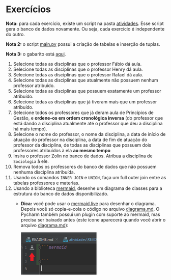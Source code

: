 # Exercícios

**Nota:** para cada exercício, existe um script na pasta [atividades](.). Esse script gera o banco de dados 
novamente. Ou seja, cada exercício é independente do outro.

**Nota 2:** o script [main.py](main.py) possui a criação de tabelas e inserção de tuplas. 

**Nota 3:** o gabarito está [aqui](gabarito.md).

1. Selecione todas as disciplinas que o professor Fábio dá aula.
2. Selecione todas as disciplinas que o professor Henry dá aula.
3. Selecione todas as disciplinas que o professor Rafael dá aula.
4. Selecione todas as disciplinas que atualmente não possuem nenhum professor atribuído.
5. Selecione todas as disciplinas que possuem exatamente um professor atribuído.
6. Selecione todas as disciplinas que já tiveram mais que um professor atribuído.
7. Selecione todos os professores que já deram aula de Princípios de Gestão, e **ordene-os em ordem cronológica 
   inversa** (do professor que está dando a disciplina atualmente até o professor que deu a disciplina há mais tempo).
8. Selecione o nome do professor, o nome da disciplina, a data de início de atuação do professor na disciplina, 
   a data de fim de atuação do professor da disciplina, de todas as disciplinas que possuem dois professores atribuídos
   à ela **ao mesmo tempo**
9. Insira o professor Zolin no banco de dados. Atribua a disciplina de `Sociologia` à ele.
10. Remova todos os professores do banco de dados que não possuem nenhuma disciplina atribuída.
11. Usando os comandos `INNER JOIN` e `UNION`, faça um full outer join entre as tabelas professores e materias.
12. Usando a biblioteca [mermaid](https://mermaid-js.github.io/mermaid/#/), desenhe um diagrama de classes para a 
    estrutura do banco de dados disponibilizado. 
    * **Dica:** você pode usar o [mermaid.live](https://mermaid.live) para desenhar o diagrama. Depois você só
      copia-e-cola o código no arquivo [diagrama.md](diagrama.md). O Pycharm também possui um plugin com suporte ao
      mermaid, mas precisa ser baixado antes (este ícone aparecerá quando você abrir o arquivo [diagrama.md](diagrama.md)):
    
      ![mermaid](../imagens/mermaid.png)